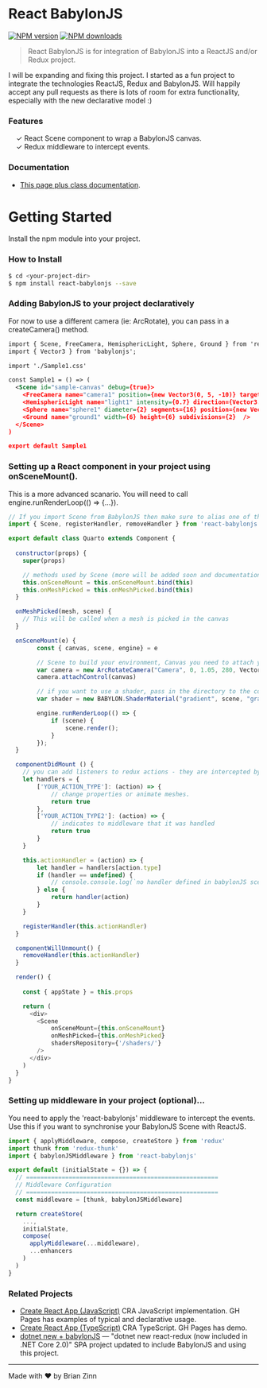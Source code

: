 # React BabylonJS

[![NPM version](http://img.shields.io/npm/v/react-babylonjs.svg?style=flat-square)](https://www.npmjs.com/package/react-babylonjs)
[![NPM downloads](http://img.shields.io/npm/dm/react-babylonjs.svg?style=flat-square)](https://www.npmjs.com/package/react-babylonjs)

> React BabylonJS is for integration of BabylonJS into a ReactJS and/or Redux project.

 I will be expanding and fixing this project.  I started as a fun project to integrate the technologies ReactJS, Redux and BabylonJS.  Will happily accept any pull requests as there is lots of room for extra functionality, especially with the new declarative model :)

### Features

&nbsp; &nbsp; ✓ React Scene component to wrap a BabylonJS canvas.<br/>
&nbsp; &nbsp; ✓ Redux middleware to intercept events.<br/>

### Documentation

* [This page plus class documentation](https://brianzinn.github.io/react-babylonJS/).

# Getting Started
Install the npm module into your project.

### How to Install

```sh
$ cd <your-project-dir>
$ npm install react-babylonjs --save
```

### Adding BabylonJS to your project declaratively
For now to use a different camera (ie: ArcRotate), you can pass in a createCamera() method.
```xml
import { Scene, FreeCamera, HemisphericLight, Sphere, Ground } from 'react-babylonjs'
import { Vector3 } from 'babylonjs';

import './Sample1.css'

const Sample1 = () => (
  <Scene id="sample-canvas" debug={true}>
    <FreeCamera name="camera1" position={new Vector3(0, 5, -10)} target={Vector3.Zero()} />
    <HemisphericLight name="light1" intensity={0.7} direction={Vector3.Up()} />
    <Sphere name="sphere1" diameter={2} segments={16} position={new Vector3(0, 1, 0)} />
    <Ground name="ground1" width={6} height={6} subdivisions={2}  />
  </Scene>
)

export default Sample1
```

### Setting up a React component in your project using onSceneMount().
This is a more advanced scanario.  You will need to call engine.runRenderLoop(() => {...}).
```javascript
// If you import Scene from BabylonJS then make sure to alias one of them.
import { Scene, registerHandler, removeHandler } from 'react-babylonjs'

export default class Quarto extends Component {
    
  constructor(props) {
    super(props)

    // methods used by Scene (more will be added soon and documentation)
    this.onSceneMount = this.onSceneMount.bind(this)
    this.onMeshPicked = this.onMeshPicked.bind(this)
  }

  onMeshPicked(mesh, scene) {
    // This will be called when a mesh is picked in the canvas
  }

  onSceneMount(e) {
        const { canvas, scene, engine} = e

        // Scene to build your environment, Canvas you need to attach your camera.       
        var camera = new ArcRotateCamera("Camera", 0, 1.05, 280, Vector3.Zero(), scene)
        camera.attachControl(canvas)

        // if you want to use a shader, pass in the directory to the component.
        var shader = new BABYLON.ShaderMaterial("gradient", scene, "gradient", {})

        engine.runRenderLoop(() => {
            if (scene) {
                scene.render();
            }
        });
  }

  componentDidMount () {
    // you can add listeners to redux actions - they are intercepted by the middleware
    let handlers = {
        ['YOUR_ACTION_TYPE']: (action) => {
            // change properties or animate meshes.
            return true
        },
        ['YOUR_ACTION_TYPE2']: (action) => {
            // indicates to middleware that it was handled
            return true
        }
    }

    this.actionHandler = (action) => {
        let handler = handlers[action.type]
        if (handler == undefined) {
            // console.console.log(`no handler defined in babylonJS scene for ${action.type}`)
        } else {
            return handler(action)
        }
    }

    registerHandler(this.actionHandler)
  }

  componentWillUnmount() {
    removeHandler(this.actionHandler)
  }

  render() {
 
    const { appState } = this.props

    return (
      <div>
        <Scene
            onSceneMount={this.onSceneMount} 
            onMeshPicked={this.onMeshPicked}
            shadersRepository={'/shaders/'}
        />
      </div>
    )
  }
}
```

### Setting up middleware in your project (optional)...

You need to apply the 'react-babylonjs' middleware to intercept the events.  Use this if you want to synchronise your BabylonJS Scene with ReactJS.

```javascript
import { applyMiddleware, compose, createStore } from 'redux'
import thunk from 'redux-thunk'
import { babylonJSMiddleware } from 'react-babylonjs'

export default (initialState = {}) => {
  // ======================================================
  // Middleware Configuration
  // ======================================================
  const middleware = [thunk, babylonJSMiddleware]

  return createStore(
    ...,
    initialState,
    compose(
      applyMiddleware(...middleware),
      ...enhancers
    )
  )
}
```

### Related Projects
* [Create React App (JavaScript)](https://github.com/brianzinn/create-react-app-babylonjs) CRA JavaScript implementation.  GH Pages has examples of typical and declarative usage.
* [Create React App (TypeScript)](https://github.com/brianzinn/create-react-app-typescript-babylonjs) CRA TypeScript.  GH Pages has demo.
* [dotnet new + babylonJS](https://github.com/brianzinn/dotnet-new-babylonjs-starter) — "dotnet new react-redux (now included in .NET Core 2.0)" SPA project updated to include BabylonJS and using this project.

---
Made with ♥ by Brian Zinn
